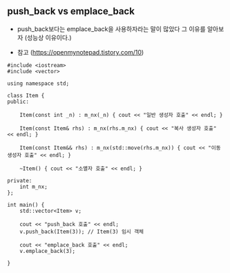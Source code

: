 ## push_back vs emplace_back 

- push_back보다는 emplace_back을 사용하자라는 말이 많았다 그 이유를 알아보자 (성능상 이유이다.)



- 참고 (https://openmynotepad.tistory.com/10)

````
#include <iostream>
#include <vector>

using namespace std;

class Item {
public:

	Item(const int _n) : m_nx(_n) { cout << "일반 생성자 호출" << endl; }

	Item(const Item& rhs) : m_nx(rhs.m_nx) { cout << "복사 생성자 호출" << endl; }

	Item(const Item&& rhs) : m_nx(std::move(rhs.m_nx)) { cout << "이동 생성자 호출" << endl; }

	~Item() { cout << "소멸자 호출" << endl; }

private:
	int m_nx;
};

int main() {
	std::vector<Item> v;

	cout << "push_back 호출" << endl;
	v.push_back(Item(3)); // Item(3) 임시 객체 

	cout << "emplace_back 호출" << endl;
	v.emplace_back(3);

}
````